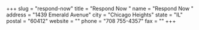 +++
slug = "respond-now"
title = "Respond Now "
name = "Respond Now "
address = "1439 Emerald Avenue"
city = "Chicago Heights"
state = "IL"
postal = "60412"
website = ""
phone = "708 755-4357"
fax = ""
+++
